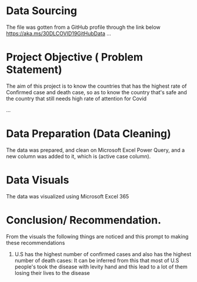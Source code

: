 # Data Sourcing
The file was gotten from a GitHub profile through the link below
https://aka.ms/30DLCOVID19GitHubData
...
# Project Objective ( Problem Statement)
The aim of this project is to know the countries that has the highest rate of Confirmed case and death case, so as to know the country that's safe and the country that still needs high rate of attention for Covid




...
# Data Preparation (Data Cleaning)
 The data was prepared, and clean on Microsoft Excel Power Query, and a new column was added to it, which is (active case column).

# Data Visuals
The data was visualized using Microsoft Excel 365

# Conclusion/ Recommendation.
From the visuals the following things are noticed and  this prompt to making these recommendations
1. U.S has the highest number of confirmed cases and also has the highest number of death cases: It can be inferred from this that most of U.S people's took the disease with levity hand and this lead to a lot of them losing their lives to the disease

